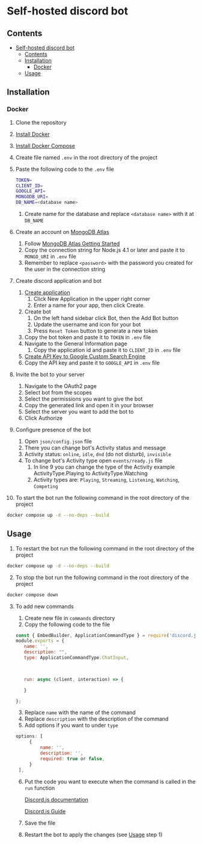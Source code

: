 # Self-hosted discord bot

## Contents
- [Self-hosted discord bot](#self-hosted-discord-bot)
  - [Contents](#contents)
  - [Installation](#installation)
    - [Docker](#docker)
  - [Usage](#usage)

## Installation

### Docker
1. Clone the repository
2. [Install Docker](https://docs.docker.com/get-docker/)
3. [Install Docker Compose](https://docs.docker.com/compose/install/)
4. Create file named `.env` in the root directory of the project
5. Paste the following code to the `.env` file
   ```bash
   TOKEN=
   CLIENT_ID=
   GOOGLE_API=
   MONGODB_URI=
   DB_NAME=<database name>
   ```
   1. Create name for the database and replace `<database name>` with it at `DB_NAME`
6. Create an account on [MongoDB Atlas](https://www.mongodb.com/cloud/atlas)
      1. Follow [MongoDB Atlas Getting Started](https://www.mongodb.com/docs/atlas/getting-started/)
      2. Copy the connection string for Node.js 4.1 or later and paste it to `MONGO_URI` in `.env` file
      3. Remember to replace `<password>` with the password you created for the user in the connection string

1. Create discord application and bot
   1. [Create application](https://discord.com/developers/applications)
      1. Click New Application in the upper right corner
      2. Enter a name for your app, then click Create.
   2. Create bot
      1. On the left hand sidebar click Bot, then the Add Bot button
      2. Update the username and icon for your bot
      3. Press `Reset Token` button to generate a new token
   3. Copy the bot token and paste it to `TOKEN` in `.env` file
   4. Navigate to the General Information page
      1. Copy the application id and paste it to `CLIENT_ID` in `.env` file
   5. [Create API Key to Google Custom Search Engine](https://developers.google.com/custom-search/v1/overview)
   6. Copy the API key and paste it to `GOOGLE_API` in `.env` file
2.  Invite the bot to your server
       1. Navigate to the OAuth2 page
       2. Select bot from the scopes
       3. Select the permissions you want to give the bot
       4. Copy the generated link and open it in your browser
       5. Select the server you want to add the bot to
       6. Click Authorize
3.  Configure presence of the bot
       1.  Open `json/config.json` file
       2.  There you can change bot's Activity status and message
       3.  Activity status: `online`, `idle`, `dnd` (do not disturb), `invisible`
       4.  To change bot's Activity type open `events/ready.js` file
           1.  In line 9 you can change the type of the Activity example ActivityType.Playing to ActivityType.Watching
           2.  Activity types are: `Playing`, `Streaming`, `Listening`, `Watching`, `Competing`

4.   To start the bot run the following command in the root directory of the project
```bash
docker compose up -d --no-deps --build
``` 


## Usage
1. To restart the bot run the following command in the root directory of the project
```bash
docker compose up -d --no-deps --build
```
2. To stop the bot run the following command in the root directory of the project
```bash
docker compose down
```
3. To add new commands
   1. Create new file in `commands` directory
   2. Copy the following code to the file

   ```js
   const { EmbedBuilder, ApplicationCommandType } = require('discord.js');
   module.exports = {
      name: '',
      description: "",
      type: ApplicationCommandType.ChatInput,
      


      run: async (client, interaction) => {

      }

   };
   ```
   3. Replace `name` with the name of the command
   4. Replace `description` with the description of the command
   5. Add options if you want to under `type`
   ```js 
   options: [
        {
            name: '',
            description: '',
            required: true or false,
        }
    ],
   ```
   6. Put the code you want to execute when the command is called in the `run` function 
   
      [Discord.js documentation](https://discord.js.org/#/docs/discord.js/main/general/welcome)
      
      [Discord.js Guide](https://discordjs.guide/#before-you-begin)
   7. Save the file
   8. Restart the bot to apply the changes (see [Usage](#usage) step 1)
